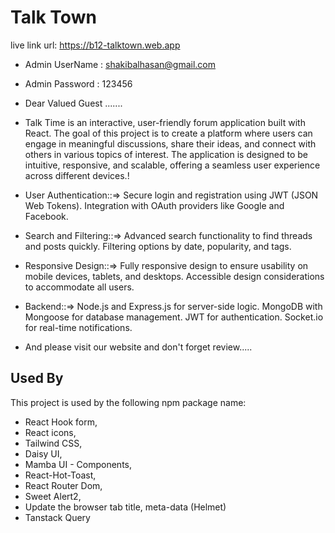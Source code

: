 # Talk Town

live link url: https://b12-talktown.web.app

- Admin UserName : shakibalhasan@gmail.com
- Admin Password : 123456

- Dear Valued Guest .......
- Talk Time is an interactive, user-friendly forum application built with React. The goal of this project is to create a platform where users can engage in meaningful discussions, share their ideas, and connect with others in various topics of interest. The application is designed to be intuitive, responsive, and scalable, offering a seamless user experience across different devices.!
- User Authentication::=>
  Secure login and registration using JWT (JSON Web Tokens).
  Integration with OAuth providers like Google and Facebook.
- Search and Filtering::=>
  Advanced search functionality to find threads and posts quickly.
  Filtering options by date, popularity, and tags.

- Responsive Design::=>
  Fully responsive design to ensure usability on mobile devices, tablets, and desktops.
  Accessible design considerations to accommodate all users.
- Backend::=>
  Node.js and Express.js for server-side logic.
  MongoDB with Mongoose for database management.
  JWT for authentication.
  Socket.io for real-time notifications.
- And please visit our website and don't forget review.....

## Used By

This project is used by the following npm package name:

- React Hook form,
- React icons,
- Tailwind CSS,
- Daisy UI,
- Mamba UI - Components,
- React-Hot-Toast,
- React Router Dom,
- Sweet Alert2,
- Update the browser tab title, meta-data (Helmet)
- Tanstack Query
